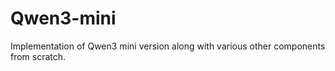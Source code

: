 # Qwen3-mini
Implementation of Qwen3 mini version along with various other components from scratch.
